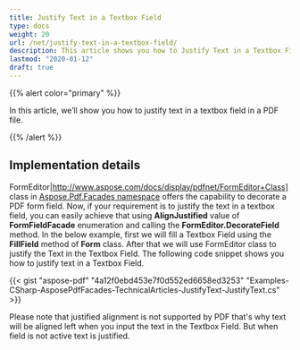 ```yaml
---
title: Justify Text in a Textbox Field
type: docs
weight: 20
url: /net/justify-text-in-a-textbox-field/
description: This article shows you how to Justify Text in a Textbox Field using Form Class.
lastmod: "2020-01-12"
draft: true
---
```


{{% alert color="primary" %}}

In this article, we’ll show you how to justify text in a textbox field in a PDF file.

{{% /alert %}}

## Implementation details

FormEditor|http://www.aspose.com/docs/display/pdfnet/FormEditor+Class] class in [Aspose.Pdf.Facades namespace](https://apireference.aspose.com/pdf/net/aspose.pdf.facades) offers the capability to decorate a PDF form field. Now, if your requirement is to justify the text in a textbox field, you can easily achieve that using **AlignJustified** value of **FormFieldFacade** enumeration and calling the **FormEditor.DecorateField** method. In the below example, first we will fill a Textbox Field using the **FillField** method of **Form** class. After that we will use FormEditor class to justify the Text in the Textbox Field. The following code snippet shows you how to justify text in a Textbox Field.



{{< gist "aspose-pdf" "4a12f0ebd453e7f0d552ed6658ed3253" "Examples-CSharp-AsposePdfFacades-TechnicalArticles-JustifyText-JustifyText.cs" >}}

Please note that justified alignment is not supported by PDF that's why text will be aligned left when you input the text in the Textbox Field. But when field is not active text is justified.

